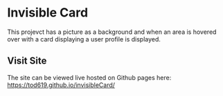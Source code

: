 # Invisible Card

This projevct has a picture as a background and when an area is hovered over with
a card displaying a user profile is displayed.

## Visit Site

The site can be viewed live hosted on Github pages here:
https://tod619.github.io/invisibleCard/
